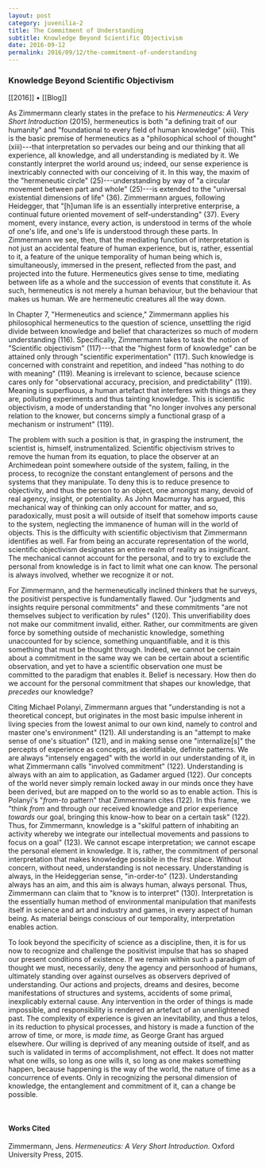 ```yaml
---
layout: post
category: juvenilia-2
title: The Commitment of Understanding
subtitle: Knowledge Beyond Scientific Objectivism
date: 2016-09-12
permalink: 2016/09/12/the-commitment-of-understanding
---
```


### Knowledge Beyond Scientific Objectivism

[[2016]] • [[Blog]]

As Zimmermann clearly states in the preface to his *Hermeneutics: A Very Short Introduction* (2015), hermeneutics is both "a defining trait of our humanity" and "foundational to every field of human knowledge" (xiii). This is the basic premise of hermeneutics as a "philosophical school of thought" (xiii)---that interpretation so pervades our being and our thinking that all experience, all knowledge, and all understanding is mediated by it. We constantly interpret the world around us; indeed, our sense experience is inextricably connected with our conceiving of it. In this way, the maxim of the "hermeneutic circle" (25)---understanding by way of "a circular movement between part and whole" (25)---is extended to the "universal existential dimensions of life" (36). Zimmermann argues, following Heidegger, that "\[h\]uman life is an essentially interpretive enterprise, a continual future oriented movement of self-understanding" (37). Every moment, every instance, every action, is understood in terms of the whole of one's life, and one's life is understood through these parts. In Zimmermann we see, then, that the mediating function of interpretation is not just an accidental feature of human experience, but is, rather, essential to it, a feature of the unique temporality of human being which is, simultaneously, immersed in the present, reflected from the past, and projected into the future. Hermeneutics gives sense to time, mediating between life as a whole and the succession of events that constitute it. As such, hermeneutics is not merely a human behaviour, but the behaviour that makes us human. We are hermeneutic creatures all the way down.

In Chapter 7, "Hermeneutics and science," Zimmermann applies his philosophical hermeneutics to the question of science, unsettling the rigid divide between knowledge and belief that characterizes so much of modern understanding (116). Specifically, Zimmermann takes to task the notion of "Scientific objectivism" (117)---that the "highest form of knowledge" can be attained only through "scientific experimentation" (117). Such knowledge is concerned with constraint and repetition, and indeed "has nothing to do with meaning" (119). Meaning is irrelevant to science, because science cares only for "observational accuracy, precision, and predictability" (119). Meaning is superfluous, a human artefact that interferes with things as they are, polluting experiments and thus tainting knowledge. This is scientific objectivism, a mode of understanding that "no longer involves any personal relation to the knower, but concerns simply a functional grasp of a mechanism or instrument" (119).

The problem with such a position is that, in grasping the instrument, the scientist is, himself, instrumentalized. Scientific objectivism strives to remove the human from its equation, to place the observer at an Archimedean point somewhere outside of the system, failing, in the process, to recognize the constant entanglement of persons and the systems that they manipulate. To deny this is to reduce presence to objectivity, and thus the person to an object, one amongst many, devoid of real agency, insight, or potentiality. As John Macmurray has argued, this mechanical way of thinking can only account for matter, and so, paradoxically, must posit a will outside of itself that somehow imports cause to the system, neglecting the immanence of human will in the world of objects. This is the difficulty with scientific objectivism that Zimmermann identifies as well. Far from being an accurate representation of the world, scientific objectivism designates an entire realm of reality as insignificant. The mechanical cannot account for the personal, and to try to exclude the personal from knowledge is in fact to limit what one can know. The personal is always involved, whether we recognize it or not.

For Zimmermann, and the hermeneutically inclined thinkers that he surveys, the positivist perspective is fundamentally flawed. Our "judgments and insights require personal commitments" and these commitments "are not themselves subject to verification by rules" (120). This unverifiability does not make our commitment invalid, either. Rather, our commitments are given force by something outside of mechanistic knowledge, something unaccounted for by science, something unquantifiable, and it is this something that must be thought through. Indeed, we cannot be certain about a commitment in the same way we can be certain about a scientific observation, and yet to have a scientific observation one must be committed to the paradigm that enables it. Belief is necessary. How then do we account for the personal commitment that shapes our knowledge, that *precedes* our knowledge?

Citing Michael Polanyi, Zimmermann argues that "understanding is not a theoretical concept, but originates in the most basic impulse inherent in living species from the lowest animal to our own kind, namely to control and master one's environment" (121). All understanding is an "attempt to make sense of one's situation" (121), and in making sense one "internalize\[s\]" the percepts of experience as concepts, as identifiable, definite patterns. We are always "intensely engaged" with the world in our understanding of it, in what Zimmermann calls "involved commitment" (122). Understanding is always with an aim to application, as Gadamer argued (122). Our concepts of the world never simply remain locked away in our minds once they have been derived, but are mapped on to the world so as to enable action. This is Polanyi's "*from-to* pattern" that Zimmermann cites (122). In this frame, we "think *from* and through our received knowledge and prior experience *towards* our goal, bringing this know-how to bear on a certain task" (122). Thus, for Zimmermann, knowledge is a "skilful pattern of inhabiting an activity whereby we integrate our intellectual movements and passions to focus on a goal" (123). We cannot escape interpretation; we cannot escape the personal element in knowledge. It is, rather, the commitment of personal interpretation that makes knowledge possible in the first place. Without concern, without need, understanding is not necessary. Understanding is always, in the Heideggerian sense, "in-order-to" (123). Understanding always has an aim, and this aim is always human, always personal. Thus, Zimmermann can claim that to "know is to interpret" (130). Interpretation is the essentially human method of environmental manipulation that manifests itself in science and art and industry and games, in every aspect of human being. As material beings conscious of our temporality, interpretation enables action.

To look beyond the specificity of science as a discipline, then, it is for us now to recognize and challenge the positivist impulse that has so shaped our present conditions of existence. If we remain within such a paradigm of thought we must, necessarily, deny the agency and personhood of humans, ultimately standing over against ourselves as observers deprived of understanding. Our actions and projects, dreams and desires, become manifestations of structures and systems, accidents of some primal, inexplicably external cause. Any intervention in the order of things is made impossible, and responsibility is rendered an artefact of an unenlightened past. The complexity of experience is given an inevitability, and thus a telos, in its reduction to physical processes, and history is made a function of the arrow of time, or more, is *made time,* as George Grant has argued elsewhere. Our willing is deprived of any meaning outside of itself, and as such is validated in terms of accomplishment, not effect. It does not matter what one wills, so long as one wills it, so long as one makes something happen, because happening is the way of the world, the nature of time as a concurrence of events. Only in recognizing the personal dimension of knowledge, the entanglement and commitment of it, can a change be possible.

<br>

#### Works Cited

Zimmermann, Jens. *Hermeneutics: A Very Short Introduction.* Oxford University Press, 2015.
